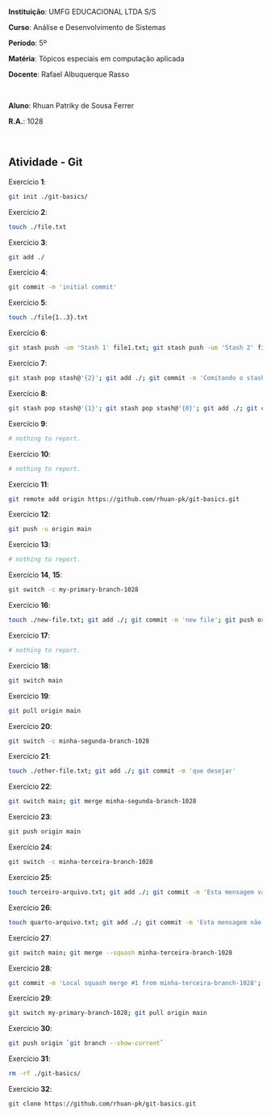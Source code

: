 **Instituição**: UMFG EDUCACIONAL LTDA S/S

**Curso**: Análise e Desenvolvimento de Sistemas

**Período**: 5º

**Matéria**: Tópicos especiais em computação aplicada

**Docente**: Rafael Albuquerque Rasso

<br>

**Aluno**: Rhuan Patriky de Sousa Ferrer

**R.A.**: 1028

<br>

## Atividade - Git

Exercício **1**:
```bash
git init ./git-basics/
```

Exercício **2**:
```bash
touch ./file.txt
```

Exercício **3**:
```bash
git add ./
```

Exercício **4**:
```bash
git commit -m 'initial commit'
```

Exercício **5**:
```bash
touch ./file{1..3}.txt
```

Exercício **6**:
```bash
git stash push -um 'Stash 1' file1.txt; git stash push -um 'Stash 2' file2.txt; git stash push -um 'Stash 3' file3.txt
```

Exercício **7**:
```bash
git stash pop stash@'{2}'; git add ./; git commit -m 'Comitando o stash 1'
```

Exercício **8**:
```bash
git stash pop stash@'{1}'; git stash pop stash@'{0}'; git add ./; git commit -m 'Comitando os stashes restantes'
```

Exercício **9**:
```bash
# nothing to report.
```
Exercício **10**:
```bash
# nothing to report.
```

Exercício **11**:
```bash
git remote add origin https://github.com/rhuan-pk/git-basics.git
```

Exercício **12**:
```bash
git push -u origin main
```

Exercício **13**:
```bash
# nothing to report.
```

Exercício **14**, **15**:
```bash
git switch -c my-primary-branch-1028
```

Exercício **16**:
```bash
touch ./new-file.txt; git add ./; git commit -m 'new file'; git push origin `git branch --show-current`
```

Exercício **17**:
```bash
# nothing to report.
```

Exercício **18**:
```bash
git switch main
```

Exercício **19**:
```bash
git pull origin main
```

Exercício **20**:
```bash
git switch -c minha-segunda-branch-1028
```

Exercício **21**:
```bash
touch ./other-file.txt; git add ./; git commit -m 'que desejar'
```

Exercício **22**:
```bash
git switch main; git merge minha-segunda-branch-1028
```

Exercício **23**:
```bash
git push origin main
```

Exercício **24**:
```bash
git switch -c minha-terceira-branch-1028
```

Exercício **25**:
```bash
touch terceiro-arquivo.txt; git add ./; git commit -m 'Esta mensagem vai no squash'
```

Exercício **26**:
```bash
touch quarto-arquivo.txt; git add ./; git commit -m 'Esta mensagem não vai no squash, mas o arquivo vai'
```

Exercício **27**:
```bash
git switch main; git merge --squash minha-terceira-branch-1028
```

Exercício **28**:
```bash
git commit -m 'Local squash merge #1 from minha-terceira-branch-1028'; git push origin main
```

Exercício **29**:
```bash
git switch my-primary-branch-1028; git pull origin main
```

Exercício **30**:
```bash
git push origin `git branch --show-current`
```

Exercício **31**:
```bash
rm -rf ./git-basics/
```

Exercício **32**:
```bash
git clone https://github.com/rhuan-pk/git-basics.git
```
